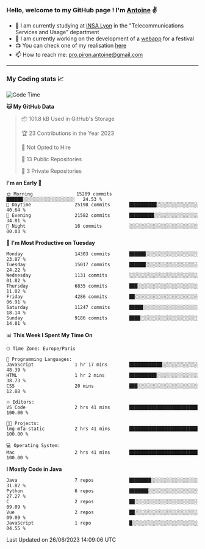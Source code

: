 ### Hello, welcome to my GitHub page ! I'm [Antoine](https://github.com/AntoinePiron) ✌️

- 🌱 I am currently studying at [INSA Lyon](https://www.insa-lyon.fr) in the "Telecommunications Services and Usage" department
- 🔭 I am currently working on the development of a [webapp](https://github.com/24HeuresINSA/Overbookd) for a festival
- 📺 You can check one of my realisation [here](https://astustc.fr)
- 📫 How to reach me: [pro.piron.antoine@gmail.com](mailto:pro.piron.antoine@gmail.com)

---

### My Coding stats 📈
<!--START_SECTION:waka-->
![Code Time](http://img.shields.io/badge/Code%20Time-160%20hrs%205%20mins-blue)

**🐱 My GitHub Data** 

> 📦 101.8 kB Used in GitHub's Storage 
 > 
> 🏆 23 Contributions in the Year 2023
 > 
> 🚫 Not Opted to Hire
 > 
> 📜 13 Public Repositories 
 > 
> 🔑 3 Private Repositories 
 > 
**I'm an Early 🐤** 

```text
🌞 Morning                15209 commits       ██████░░░░░░░░░░░░░░░░░░░   24.53 % 
🌆 Daytime                25198 commits       ██████████░░░░░░░░░░░░░░░   40.64 % 
🌃 Evening                21582 commits       █████████░░░░░░░░░░░░░░░░   34.81 % 
🌙 Night                  16 commits          ░░░░░░░░░░░░░░░░░░░░░░░░░   00.03 % 
```
📅 **I'm Most Productive on Tuesday** 

```text
Monday                   14303 commits       ██████░░░░░░░░░░░░░░░░░░░   23.07 % 
Tuesday                  15017 commits       ██████░░░░░░░░░░░░░░░░░░░   24.22 % 
Wednesday                1131 commits        ░░░░░░░░░░░░░░░░░░░░░░░░░   01.82 % 
Thursday                 6835 commits        ███░░░░░░░░░░░░░░░░░░░░░░   11.02 % 
Friday                   4286 commits        ██░░░░░░░░░░░░░░░░░░░░░░░   06.91 % 
Saturday                 11247 commits       █████░░░░░░░░░░░░░░░░░░░░   18.14 % 
Sunday                   9186 commits        ████░░░░░░░░░░░░░░░░░░░░░   14.81 % 
```


📊 **This Week I Spent My Time On** 

```text
🕑︎ Time Zone: Europe/Paris

💬 Programming Languages: 
JavaScript               1 hr 17 mins        ████████████░░░░░░░░░░░░░   48.39 % 
HTML                     1 hr 2 mins         ██████████░░░░░░░░░░░░░░░   38.73 % 
CSS                      20 mins             ███░░░░░░░░░░░░░░░░░░░░░░   12.88 % 

🔥 Editors: 
VS Code                  2 hrs 41 mins       █████████████████████████   100.00 % 

🐱‍💻 Projects: 
lmg-mfa-static           2 hrs 41 mins       █████████████████████████   100.00 % 

💻 Operating System: 
Mac                      2 hrs 41 mins       █████████████████████████   100.00 % 
```

**I Mostly Code in Java** 

```text
Java                     7 repos             ████████░░░░░░░░░░░░░░░░░   31.82 % 
Python                   6 repos             ███████░░░░░░░░░░░░░░░░░░   27.27 % 
C                        2 repos             ██░░░░░░░░░░░░░░░░░░░░░░░   09.09 % 
Vue                      2 repos             ██░░░░░░░░░░░░░░░░░░░░░░░   09.09 % 
JavaScript               1 repo              █░░░░░░░░░░░░░░░░░░░░░░░░   04.55 % 
```




 Last Updated on 26/06/2023 14:09:06 UTC
<!--END_SECTION:waka-->
